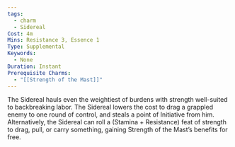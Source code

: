 ```yaml
---
tags:
  - charm
  - Sidereal
Cost: 4m
Mins: Resistance 3, Essence 1
Type: Supplemental
Keywords:
  - None
Duration: Instant
Prerequisite Charms:
  - "[[Strength of the Mast]]"
---
```

The Sidereal hauls even the weightiest of burdens with strength well-suited to backbreaking labor. The Sidereal lowers the cost to drag a grappled enemy to one round of control, and steals a point of Initiative from him. Alternatively, the Sidereal can roll a (Stamina + Resistance) feat of strength to drag, pull, or carry something, gaining Strength of the Mast’s benefits for free.